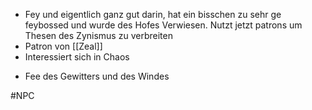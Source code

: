 - Fey und eigentlich ganz gut darin, hat ein bisschen zu sehr ge feybossed und wurde des Hofes Verwiesen. Nutzt jetzt patrons um Thesen des Zynismus zu verbreiten  
- Patron von [[Zeal]]
- Interessiert sich in Chaos 

* Fee des Gewitters und des Windes


#NPC 